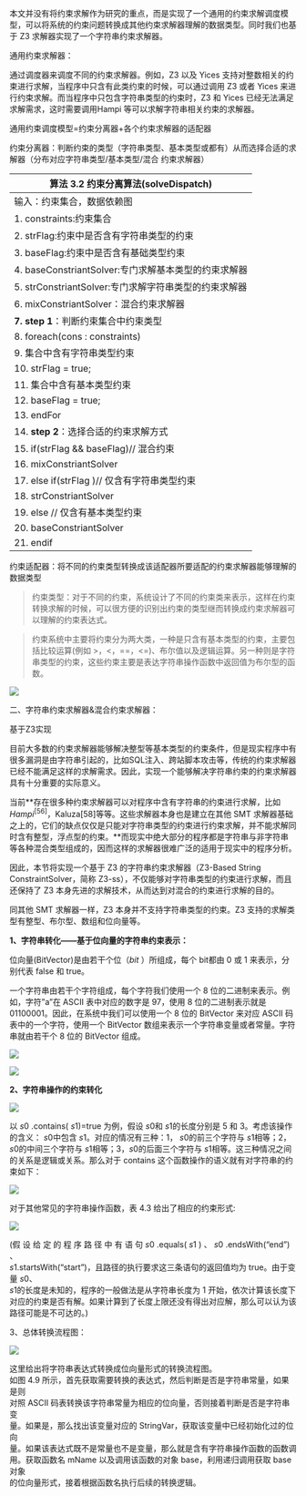 本文并没有将约束求解作为研究的重点，而是实现了一个通用的约束求解调度模型，可以将系统的约束问题转换成其他约束求解器理解的数据类型。同时我们也基于
Z3 求解器实现了一个字符串约束求解器。

通用约束求解器：

通过调度器来调度不同的约束求解器。例如，Z3 以及 Yices
支持对整数相关的约束进行求解，当程序中只含有此类约束的时候，可以通过调用 Z3 或者
Yices 来进行约束求解。而当程序中只包含字符串类型的约束时，Z3 和 Yices
已经无法满足求解需求，这时需要调用Hampi 等可以求解字符串相关约束的求解器。

通用约束调度模型=约束分离器+各个约束求解器的适配器

约束分离器：判断约束的类型（字符串类型、基本类型或都有）从而选择合适的求解器（分布对应字符串类型/基本类型/混合
约束求解器）

| 算法 **3.2** 约束分离算法(solveDispatch)                                                                                                                                                                                                                                                                                                                                                                                                                                                                                                                                                                                                                            |
|---------------------------------------------------------------------------------------------------------------------------------------------------------------------------------------------------------------------------------------------------------------------------------------------------------------------------------------------------------------------------------------------------------------------------------------------------------------------------------------------------------------------------------------------------------------------------------------------------------------------------------------------------------------------|
| 输入：约束集合，数据依赖图                                                                                                                                                                                                                                                                                                                                                                                                                                                                                                                                                                                                                                          |
| 1. constraints:约束集合                                                                                                                                                                                                                                                                                                                                                                                                                                                                                                                                                                                                                                             |
| 2. strFlag:约束中是否含有字符串类型的约束                                                                                                                                                                                                                                                                                                                                                                                                                                                                                                                                                                                                                           |
| 3. baseFlag:约束中是否含有基础类型约束                                                                                                                                                                                                                                                                                                                                                                                                                                                                                                                                                                                                                              |
| 4. baseConstriantSolver:专门求解基本类型的约束求解器                                                                                                                                                                                                                                                                                                                                                                                                                                                                                                                                                                                                                |
| 5. strConstriantSolver:专门求解字符串类型的约束求解器                                                                                                                                                                                                                                                                                                                                                                                                                                                                                                                                                                                                               |
| 6. mixConstriantSolver：混合约束求解器                                                                                                                                                                                                                                                                                                                                                                                                                                                                                                                                                                                                                              |
| **7. step 1**：判断约束集合中约束类型                                                                                                                                                                                                                                                                                                                                                                                                                                                                                                                                                                                                                               |
| 8. foreach(cons : constraints)                                                                                                                                                                                                                                                                                                                                                                                                                                                                                                                                                                                                                                      |
| 9. 集合中含有字符串类型约束                                                                                                                                                                                                                                                                                                                                                                                                                                                                                                                                                                                                                                         |
| 10. strFlag = true;                                                                                                                                                                                                                                                                                                                                                                                                                                                                                                                                                                                                                                                 |
| 11. 集合中含有基本类型约束                                                                                                                                                                                                                                                                                                                                                                                                                                                                                                                                                                                                                                          |
| 12. baseFlag = true;                                                                                                                                                                                                                                                                                                                                                                                                                                                                                                                                                                                                                                                |
| 13. endFor                                                                                                                                                                                                                                                                                                                                                                                                                                                                                                                                                                                                                                                          |
| 14. **step 2**：选择合适的约束求解方式                                                                                                                                                                                                                                                                                                                                                                                                                                                                                                                                                                                                                              |
| 15. if(strFlag && baseFlag)// 混合约束                                                                                                                                                                                                                                                                                                                                                                                                                                                                                                                                                                                                                              |
| 16. mixConstriantSolver                                                                                                                                                                                                                                                                                                                                                                                                                                                                                                                                                                                                                                             |
| 17. else if(strFlag )// 仅含有字符串类型约束                                                                                                                                                                                                                                                                                                                                                                                                                                                                                                                                                                                                                        |
| 18. strConstriantSolver                                                                                                                                                                                                                                                                                                                                                                                                                                                                                                                                                                                                                                             |
| 19. else // 仅含有基本类型约束                                                                                                                                                                                                                                                                                                                                                                                                                                                                                                                                                                                                                                      |
| 20. baseConstriantSolver                                                                                                                                                                                                                                                                                                                                                                                                                                                                                                                                                                                                                                            |
| 21. endif                                                                                                                                                                                                                                                                                                                                                                                                                                                                                                                                                                                                                                                           |

约束适配器：将不同的约束类型转换成该适配器所要适配的约束求解器能够理解的数据类型

>   约束类型：对于不同的约束，系统设计了不同的约束类来表示，这样在约束转换求解的时候，可以很方便的识别出约束的类型继而转换成约束求解器可以理解的约束表达式。

>   约束系统中主要将约束分为两大类，一种是只含有基本类型的约束，主要包括比较运算(例如
>   \>，\<，==，\<=)、布尔值以及逻辑运算。另一种则是字符串类型的约束，这些约束主要是表达字符串操作函数中返回值为布尔型的函数。

![](media/50453ab737411427a595ce3c2de14c3f.png)

二、字符串约束求解器&混合约束求解器：

基于Z3实现

目前大多数的约束求解器能够解决整型等基本类型的约束条件，但是现实程序中有很多漏洞是由字符串引起的，比如SQL注入、跨站脚本攻击等，传统的约束求解器已经不能满足这样的求解需求。因此，实现一个能够解决字符串约束的约束求解器具有十分重要的实际意义。

当前**存在很多种约束求解器可以对程序中含有字符串的约束进行求解，比如
$Hampi^{[56]}$，Kaluza[58]等等。这些求解器本身也是建立在其他 SMT
求解器基础之上的，它们的缺点仅仅是只能对字符串类型的约束进行约束求解，并不能求解同时含有整型，浮点型的约束。**而现实中绝大部分的程序都是字符串与非字符串等各种混合类型组成的，因而这样的求解器很难广泛的适用于现实中的程序分析。

因此，本节将实现一个基于 Z3 的字符串约束求解器（Z3-Based String
ConstraintSolver，简称 Z3-ss），不仅能够对字符串类型的约束进行求解，而且还保持了
Z3 本身先进的求解技术，从而达到对混合的约束进行求解的目的。

同其他 SMT 求解器一样，Z3 本身并不支持字符串类型的约束。Z3
支持的求解类型有整型、布尔型、数组和位向量等。

**1、字符串转化——基于位向量的字符串约束表示：**

位向量(BitVector)是由若干个位（*bit* ）所组成，每个 bit都由 0 或 1
来表示，分别代表 false 和 true。

一个字符串由若干个字符组成，每个字符我们使用一个 8
位的二进制来表示。例如，字符”a”在 ASCII 表中对应的数字是 97，使用 8
位的二进制表示就是01100001。因此，在系统中我们可以使用一个 8 位的 BitVector
来对应 ASCII 码表中的一个字符，使用一个 BitVector
数组来表示一个字符串变量或者常量。字符串就由若干个 8 位的 BitVector 组成。

![](media/ee0e862f4422754a4b891a08c54de0a2.png)

![](media/0ffb77f02bac60e301b918882e576f5e.png)

**2、字符串操作的约束转化**

![](media/0bad6fbfd07f4fd6f64de53a34a13dde.png)

以 *s*0 .contains( *s*1)=true 为例，假设 *s*0和 *s*1的长度分别是 5 和
3。考虑该操作的含义： *s*0中包含 *s*1。对应的情况有三种：1， *s*0的前三个字符与
*s*1相等；2， *s*0的中间三个字符与 *s*1相等；3，*s*0的后面三个字符与
*s*1相等。这三种情况之间的关系是逻辑或关系。那么对于 contains
这个函数操作的语义就有对字符串的约束如下：

![](media/72a47bfc6be316418156dc507bed6bae.png)

对于其他常见的字符串操作函数，表 4.3 给出了相应的约束形式:

![](media/89d9a5e8d7998bdead4ab31d867e419d.png)

(假 设 给 定 的 程 序 路 径 中 有 语 句 *s*0 .equals( *s*1 ) 、 *s*0
.endsWith(“end”) 、  
*s*1.startsWith(“start”)，且路径的执行要求这三条语句的返回值均为 true。由于变量
*s*0、  
*s*1的长度是未知的，程序的一般做法是从字符串长度为 1 开始，依次计算该长度下  
对应的约束是否有解。如果计算到了长度上限还没有得出对应解，那么可以认为该  
路径可能是不可达的。)

3、总体转换流程图：

![](media/2c111d5359d1cf3caf58d545509e1de8.png)

这里给出将字符串表达式转换成位向量形式的转换流程图。  
如图 4.9 所示，首先获取需要转换的表达式，然后判断是否是字符串常量，如果是则  
对照 ASCII 码表转换该字符串常量为相应的位向量，否则接着判断是否是字符串变  
量。如果是，那么找出该变量对应的 StringVar，获取该变量中已经初始化过的位向  
量。如果该表达式既不是常量也不是变量，那么就是含有字符串操作函数的函数调  
用。获取函数名 mName 以及调用该函数的对象 base，利用递归调用获取 base 对象  
的位向量形式，接着根据函数名执行后续的转换逻辑。

